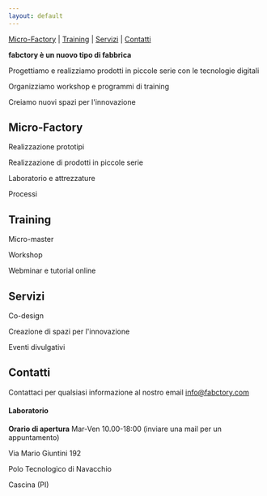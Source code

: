 ```yaml
---
layout: default
---
```


[Micro-Factory](#micro-factory) \| [Training](#training) \| [Servizi](#servizi) \| [Contatti](#contatti)

**fabctory è un nuovo tipo di fabbrica**

Progettiamo e realizziamo prodotti in piccole serie con le tecnologie digitali

Organizziamo workshop e programmi di training

Creiamo nuovi spazi per l'innovazione

## Micro-Factory

Realizzazione prototipi

Realizzazione di prodotti in piccole serie

Laboratorio e attrezzature

Processi

## Training

Micro-master

Workshop

Webminar e tutorial online

## Servizi

Co-design

Creazione di spazi per l'innovazione

Eventi divulgativi

## Contatti

Contattaci per qualsiasi informazione al nostro email [info@fabctory.com](mailto:info@fabctory.com)

#### Laboratorio

**Orario di apertura** Mar-Ven 10.00-18:00 (inviare una mail per un appuntamento)

Via Mario Giuntini 192

Polo Tecnologico di Navacchio

Cascina (PI)
